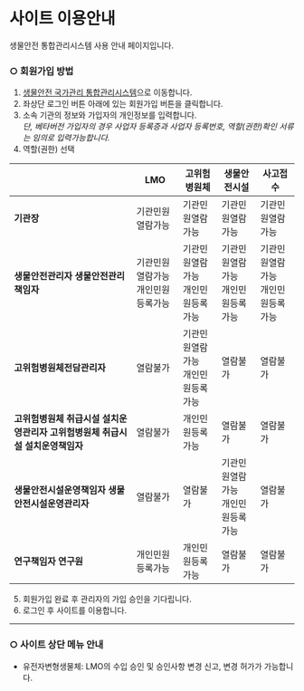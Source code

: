 # 사이트 이용안내
생물안전 통합관리시스템 사용 안내 페이지입니다.  


### ○ 회원가입 방법
1. [생물안전 국가관리 통합관리시스템](http://125.6.37.38/mainmenu.do/)으로 이동합니다. 
2. 좌상단 로그인 버튼 아래에 있는 회원가입 버튼을 클릭합니다.
3. 소속 기관의 정보와 가입자의 개인정보를 입력합니다.</br> 
_단, 베타버전 가입자의 경우 사업자 등록증과 사업자 등록번호, 역할(권한)확인 서류는 임의로 입력가능합니다._</br>  
4. 역할(권한) 선택
  
 
 | |LMO|고위험병원체|생물안전시설|사고접수| 
 |---|---|---|---|---|
 |**기관장**|기관민원열람가능|기관민원열람가능|기관민원열람가능|기관민원열람가능|
 |**생물안전관리자** **생물안전관리책임자**|기관민원열람가능</br>개인민원등록가능|기관민원열람가능</br>개인민원등록가능|기관민원열람가능</br>개인민원등록가능|기관민원열람가능</br>개인민원등록가능|
  |**고위험병원체전담관리자**|열람불가|기관민원열람가능</br>개인민원등록가능|열람불가|열람불가|
  |**고위험병원체 취급시설 설치운영관리자** **고위험병원체 취급시설 설치운영책임자**|  열람불가|개인민원등록가능|  열람불가|  열람불가|
  |**생물안전시설운영책임자** **생물안전시설운영관리자**|열람불가|열람불가|기관민원열람가능</br>개인민원등록가능|열람불가|
  |**연구책임자** **연구원**|개인민원등록가능|개인민원등록가능|열람불가|열람불가|
  
  5. 회원가입 완료 후 관리자의 가입 승인을 기다립니다.
  6. 로그인 후 사이트를 이용합니다.
---
### ○ 사이트 상단 메뉴 안내
+ 유전자변형생물체: LMO의 수입 승인 및 승인사항 변경 신고, 변경 허가가 가능합니다. 
